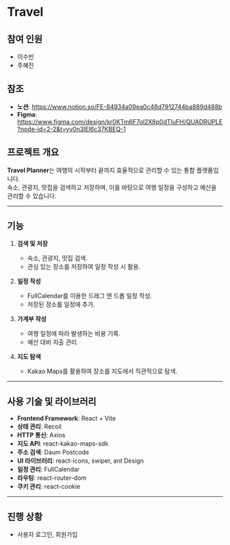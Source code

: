 # Travel

## 참여 인원

- 이수빈
- 주혜진

## 참조

- **노션**: https://www.notion.so/FE-84934a09ea0c48d7912744ba889d488b
- **Figma**: https://www.figma.com/design/kr0KTm6F7ol2X8p0dTIuFH/QUADRUPLE?node-id=2-2&t=yv0n3lEl6c37KBEQ-1

## **프로젝트 개요**

**Travel Planner**는 여행의 시작부터 끝까지 효율적으로 관리할 수 있는 통합 플랫폼입니다.  
숙소, 관광지, 맛집을 검색하고 저장하며, 이를 바탕으로 여행 일정을 구성하고 예산을 관리할 수 있습니다.

---

## **기능**

1. **검색 및 저장**

   - 숙소, 관광지, 맛집 검색.
   - 관심 있는 장소를 저장하여 일정 작성 시 활용.

2. **일정 작성**

   - FullCalendar를 이용한 드래그 앤 드롭 일정 작성.
   - 저장된 장소를 일정에 추가.

3. **가계부 작성**

   - 여행 일정에 따라 발생하는 비용 기록.
   - 예산 대비 지출 관리.

4. **지도 탐색**
   - Kakao Maps를 활용하여 장소를 지도에서 직관적으로 탐색.

---

## **사용 기술 및 라이브러리**

- **Frontend Framework**: React + Vite
- **상태 관리**: Recoil
- **HTTP 통신**: Axios
- **지도 API**: react-kakao-maps-sdk
- **주소 검색**: Daum Postcode
- **UI 라이브러리**: react-icons, swiper, ant Design
- **일정 관리**: FullCalendar
- **라우팅**: react-router-dom
- **쿠키 관리**: react-cookie

---

## 진행 상황

- 사용자 로그인, 회원가입
